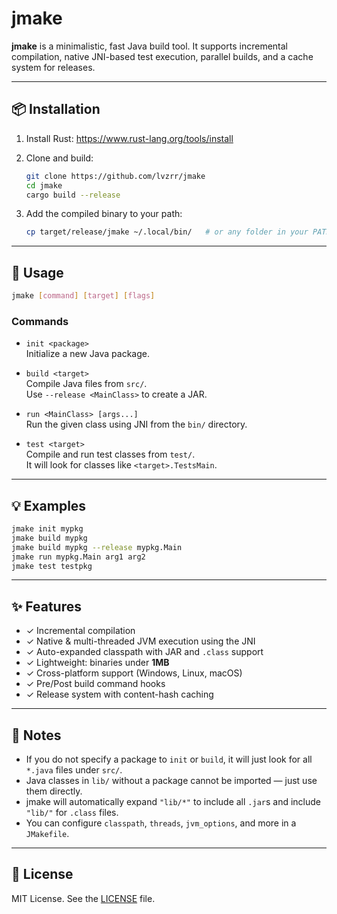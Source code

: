 # jmake

**jmake** is a minimalistic, fast Java build tool. It supports incremental compilation, native JNI-based test execution, parallel builds, and a cache system for releases.

---

## 📦 Installation

1. Install Rust: https://www.rust-lang.org/tools/install

2. Clone and build:

    ```bash
    git clone https://github.com/lvzrr/jmake
    cd jmake
    cargo build --release
    ```

3. Add the compiled binary to your path:

    ```bash
    cp target/release/jmake ~/.local/bin/   # or any folder in your PATH
    ```

---

## 🚀 Usage

```bash
jmake [command] [target] [flags]
```

### Commands

- `init <package>`  
  Initialize a new Java package.

- `build <target>`  
  Compile Java files from `src/`.  
  Use `--release <MainClass>` to create a JAR.

- `run <MainClass> [args...]`  
  Run the given class using JNI from the `bin/` directory.

- `test <target>`  
  Compile and run test classes from `test/`.  
  It will look for classes like `<target>.TestsMain`.

---

## 💡 Examples

```bash
jmake init mypkg
jmake build mypkg
jmake build mypkg --release mypkg.Main
jmake run mypkg.Main arg1 arg2
jmake test testpkg
```

---

## ✨ Features

- ✓ Incremental compilation  
- ✓ Native & multi-threaded JVM execution using the JNI  
- ✓ Auto-expanded classpath with JAR and `.class` support  
- ✓ Lightweight: binaries under **1MB**  
- ✓ Cross-platform support (Windows, Linux, macOS)  
- ✓ Pre/Post build command hooks  
- ✓ Release system with content-hash caching  

---

## 📝 Notes

- If you do not specify a package to `init` or `build`, it will just look for all `*.java` files under `src/`.  
- Java classes in `lib/` without a package cannot be imported — just use them directly.  
- jmake will automatically expand `"lib/*"` to include all `.jar`s and include `"lib/"` for `.class` files.  
- You can configure `classpath`, `threads`, `jvm_options`, and more in a `JMakefile`.  

---

## 🪪 License

MIT License. See the [LICENSE](./LICENSE) file.
